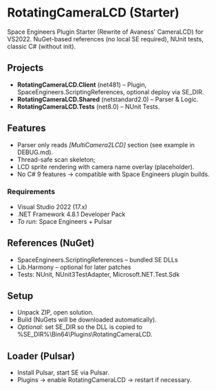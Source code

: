 # RotatingCameraLCD (Starter)
Space Engineers Plugin Starter (Rewrite of Avaness' CameraLCD) for VS2022.
NuGet-based references (no local SE required), NUnit tests, classic C# (without init).

## Projects
- **RotatingCameraLCD.Client** (net481) – Plugin, SpaceEngineers.ScriptingReferences, optional deploy via SE_DIR.
- **RotatingCameraLCD.Shared** (netstandard2.0) – Parser & Logic.
- **RotatingCameraLCD.Tests** (net8.0) – NUnit Tests.

## Features
- Parser only reads *[MultiCamera2LCD]* section (see example in DEBUG.md).
- Thread-safe scan skeleton;
- LCD sprite rendering with camera name overlay (placeholder).
- No C# 9 features → compatible with Space Engineers plugin builds.

### Requirements
- Visual Studio 2022 (17.x)
- .NET Framework 4.8.1 Developer Pack
- *To run:* Space Engineers + Pulsar

## References (NuGet)
- SpaceEngineers.ScriptingReferences – bundled SE DLLs
- Lib.Harmony – optional for later patches
- Tests: NUnit, NUnit3TestAdapter, Microsoft.NET.Test.Sdk

## Setup
- Unpack ZIP, open solution.
- Build (NuGets will be downloaded automatically).
- *Optional:* set SE_DIR so the DLL is copied to %SE_DIR%\Bin64\Plugins\RotatingCameraLCD\.

## Loader (Pulsar)
- Install Pulsar, start SE via Pulsar.
- Plugins → enable RotatingCameraLCD → restart if necessary.
